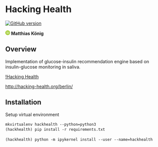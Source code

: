 # Hacking Health

[![GitHub version](https://badge.fury.io/gh/matthiaskoenig%2Fhacking_health.svg)](https://badge.fury.io/gh/matthiaskoenig%2Fhacking_health)

<b><a href="https://orcid.org/0000-0003-1725-179X" title="0000-0003-1725-179X"><img src="./docs/images/orcid.png" height="15"/></a> Matthias König</b>
## Overview
Implementation of glucose-insulin recommendation engine based on insulin-glucose monitoring in saliva.

[!Hacking Health](./docs/images/hacking_health.jpg)

http://hacking-health.org/berlin/

## Installation
Setup virtual environment
```
mkvirtualenv hackhealth --python=python3
(hackhealth) pip install -r requirements.txt

(hackhealth) python -m ipykernel install --user --name=hackhealth
```